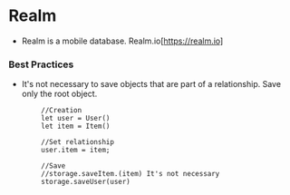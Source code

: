 # Realm

* Realm is a mobile database. Realm.io[https://realm.io]

### Best Practices
* It's not necessary to save objects that are part of a relationship. Save only the root object.

```
        //Creation
        let user = User()
        let item = Item()
        
        //Set relationship
        user.item = item;
        
        //Save
        //storage.saveItem.(item) It's not necessary
        storage.saveUser(user)
```
